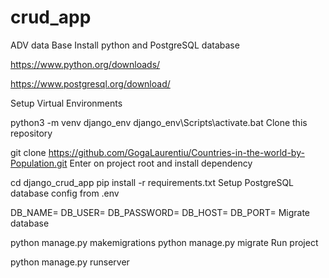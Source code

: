 # crud_app
ADV data Base
Install python and PostgreSQL database

https://www.python.org/downloads/

https://www.postgresql.org/download/

Setup Virtual Environments

python3 -m venv django_env
django_env\Scripts\activate.bat
Clone this repository

git clone https://github.com/GogaLaurentiu/Countries-in-the-world-by-Population.git
Enter on project root and install dependency

cd django_crud_app
pip install -r requirements.txt
Setup PostgreSQL database config from .env

DB_NAME=
DB_USER=
DB_PASSWORD=
DB_HOST=
DB_PORT=
Migrate database

python manage.py makemigrations
python manage.py migrate
Run project

python manage.py runserver
